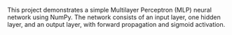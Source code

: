 This project demonstrates a simple Multilayer Perceptron (MLP) neural network using NumPy. The network consists of an input layer, one hidden layer, and an output layer, with forward propagation and sigmoid activation.

